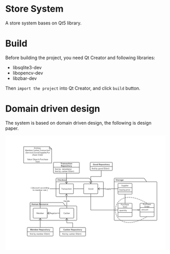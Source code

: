 # Store System

A store system bases on Qt5 library.

# Build

Before building the project, you need Qt Creator and following libraries:

- libsqlite3-dev
- libopencv-dev
- libzbar-dev

Then `import the project` into Qt Creator, and click `build` button.

# Domain driven design

The system is based on domain driven design, the following is design paper.

![design paper](https://github.com/linzhehuang/store-system/blob/master/assert/design_paper.png)
